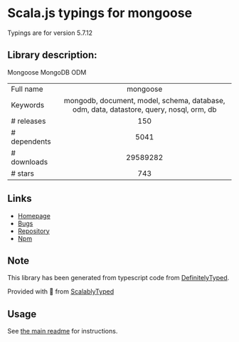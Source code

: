 
# Scala.js typings for mongoose

Typings are for version 5.7.12

## Library description:
Mongoose MongoDB ODM

|                    |                 |
| ------------------ | :-------------: |
| Full name          | mongoose |
| Keywords           | mongodb, document, model, schema, database, odm, data, datastore, query, nosql, orm, db |
| # releases         | 150 |
| # dependents       | 5041 |
| # downloads        | 29589282 |
| # stars            | 743 |

## Links
- [Homepage](https://mongoosejs.com)
- [Bugs](https://github.com/Automattic/mongoose/issues/new)
- [Repository](https://github.com/Automattic/mongoose)
- [Npm](https://www.npmjs.com/package/mongoose)
    


## Note
This library has been generated from typescript code from [DefinitelyTyped](https://definitelytyped.org).

Provided with :purple_heart: from [ScalablyTyped](https://github.com/oyvindberg/ScalablyTyped)

## Usage
See [the main readme](../../readme.md) for instructions.



